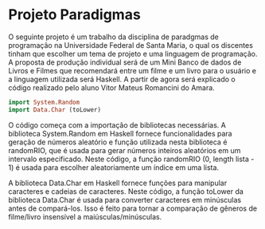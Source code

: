 # Projeto Paradigmas

O seguinte projeto é um trabalho da disciplina de paradgmas de programação na Universidade Federal de Santa Maria, o qual os discentes tinham que escolher um tema de projeto e uma linguagem de programação.	
A proposta de produção individual será de um Mini Banco de dados de Livros e Filmes que recomendará entre um filme e um livro para o usuário e a linguagem utilizada será Haskell. A partir de agora será explicado o código realizado pelo aluno Vitor Mateus Romancini do Amara. 

```haskell
import System.Random
import Data.Char (toLower) 
```
O código começa com a importação de bibliotecas necessárias. A biblioteca System.Random em Haskell fornece funcionalidades para geração de números aleatório e  função utilizada nesta biblioteca é randomRIO, que é usada para gerar números inteiros aleatórios em um intervalo especificado. Neste código, a função randomRIO (0, length lista - 1) é usada para escolher aleatoriamente um índice em uma lista.

A biblioteca Data.Char em Haskell fornece funções para manipular caracteres e cadeias de caracteres. Neste código, a função toLower da biblioteca Data.Char é usada para converter caracteres em minúsculas antes de compará-los. Isso é feito para tornar a comparação de gêneros de filme/livro insensível a maiúsculas/minúsculas.

